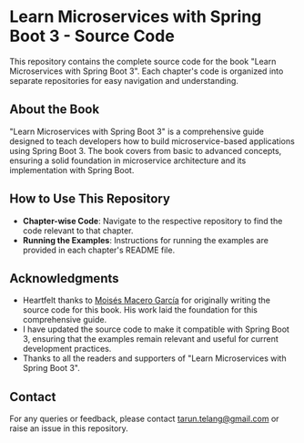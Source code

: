 # Learn Microservices with Spring Boot 3 - Source Code

This repository contains the complete source code for the book "Learn Microservices with Spring Boot 3". Each chapter's code is organized into separate repositories for easy navigation and understanding.

## About the Book

"Learn Microservices with Spring Boot 3" is a comprehensive guide designed to teach developers how to build microservice-based applications using Spring Boot 3. The book covers from basic to advanced concepts, ensuring a solid foundation in microservice architecture and its implementation with Spring Boot.

## How to Use This Repository

- **Chapter-wise Code**: Navigate to the respective repository to find the code relevant to that chapter.
- **Running the Examples**: Instructions for running the examples are provided in each chapter's README file.

## Acknowledgments

- Heartfelt thanks to [Moisés Macero García](https://github.com/mechero) for originally writing the source code for this book. His work laid the foundation for this comprehensive guide.
- I have updated the source code to make it compatible with Spring Boot 3, ensuring that the examples remain relevant and useful for current development practices.
- Thanks to all the readers and supporters of "Learn Microservices with Spring Boot 3".

## Contact

For any queries or feedback, please contact tarun.telang@gmail.com or raise an issue in this repository.

